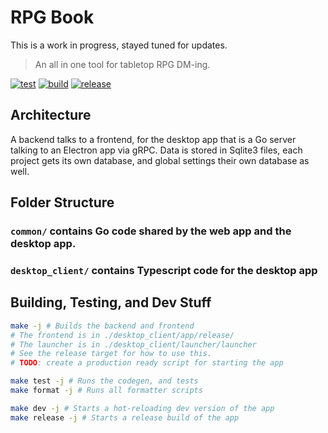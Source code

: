 # RPG Book

This is a work in progress, stayed tuned for updates.

> An all in one tool for tabletop RPG DM-ing.

[![test](https://github.com/djpiper28/rpg-book/actions/workflows/test.yml/badge.svg)](https://github.com/djpiper28/rpg-book/actions/workflows/test.yml)
[![build](https://github.com/djpiper28/rpg-book/actions/workflows/build.yml/badge.svg)](https://github.com/djpiper28/rpg-book/actions/workflows/build.yml)
[![release](https://github.com/djpiper28/rpg-book/actions/workflows/release.yml/badge.svg)](https://github.com/djpiper28/rpg-book/actions/workflows/release.yml)

## Architecture

A backend talks to a frontend, for the desktop app that is a Go server talking to an Electron app via gRPC. Data is stored in Sqlite3 files, each project gets its own database, and global settings their own database as well.

## Folder Structure

### `common/` contains Go code shared by the web app and the desktop app.

### `desktop_client/` contains Typescript code for the desktop app

## Building, Testing, and Dev Stuff

```sh
make -j # Builds the backend and frontend
# The frontend is in ./desktop_client/app/release/
# The launcher is in ./desktop_client/launcher/launcher
# See the release target for how to use this.
# TODO: create a production ready script for starting the app

make test -j # Runs the codegen, and tests
make format -j # Runs all formatter scripts

make dev -j # Starts a hot-reloading dev version of the app
make release -j # Starts a release build of the app
```

